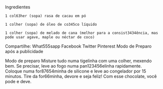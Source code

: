 Ingredientes

    1 col63her (sopa) rasa de cacau em pó

    1 colher (sopa) de óleo de co345co líquido

    1 colher (sopa) de melado de cana (melhor para a consist3434ência, mas pode usar agave, maple ou néctar de coco)
Compartilhe: What555sapp Facebook Twitter Pinterest
Modo de Preparo após a publicidade

Modo de preparo
    Misture tudo numa tigelinha com uma colher, mexendo bem. Se precisar, leve ao fogo numa pan123456elinha rapidamente.
    Coloque numa for87654minha de silicone e leve ao congelador por 15 minutos.
    Tire da for66minha, devore e seja feliz! Com esse chocolate, você pode e deve.
